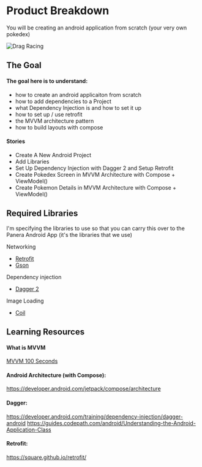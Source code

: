# Product Breakdown

You will be creating an android application from scratch (your very own pokedex)

![Drag Racing](https://cdn.dribbble.com/users/1171520/screenshots/6540871/pokedex2.png)


## The Goal

#### The goal here is to understand:
- how to create an android applicaiton from scratch
- how to add dependencies to a Project
- what Dependency Injection is and how to set it up
- how to set up / use retrofit 
- the MVVM architecture pattern
- how to build layouts with compose


#### Stories 
- Create A New Android Project
- Add Libraries 
- Set Up Dependency Injection with Dagger 2 and Setup Retrofit
- Create Pokedex Screen in MVVM Architecture with Compose + ViewModel()
- Create Pokemon Details in MVVM Architecture with Compose + ViewModel()


## Required Libraries

I'm specifying the libraries to use so that you can carry this over to the Panera Android App
 (it's the libraries that we use)

Networking
- [Retrofit](https://square.github.io/retrofit/)
- [Gson](https://github.com/google/gson)

Dependency injection
- [Dagger 2](https://developer.android.com/training/dependency-injection/dagger-android)

Image Loading
- [Coil](https://coil-kt.github.io/coil/compose/)


## Learning Resources

#### What is MVVM
[MVVM 100 Seconds](https://www.google.com/search?q=explaination+of+mvvm&rlz=1C5GCEM_enUS1037US1037&oq=explaination+of+mvvm&aqs=chrome..69i57j0i5i13i15i30j0i390i650l5.2495j0j7&sourceid=chrome&ie=UTF-8#fpstate=ive&vld=cid:56f55131,vid:-xTqfilaYow)

#### Android Architecture (with Compose):
https://developer.android.com/jetpack/compose/architecture

#### Dagger:
https://developer.android.com/training/dependency-injection/dagger-android
https://guides.codepath.com/android/Understanding-the-Android-Application-Class

#### Retrofit:
https://square.github.io/retrofit/
